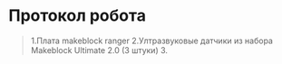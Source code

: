 Протокол робота
===
>1.Плата makeblock ranger 
>2.Ултразвуковые датчики из набора Makeblock Ultimate 2.0 (3 штуки)
>3.
